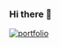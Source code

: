 ### Hi there 👋

[![portfolio](https://img.shields.io/badge/my_portfolio-000?style=for-the-badge&logo=ko-fi&logoColor=white)](https://melody.impactbuilder.app/)
